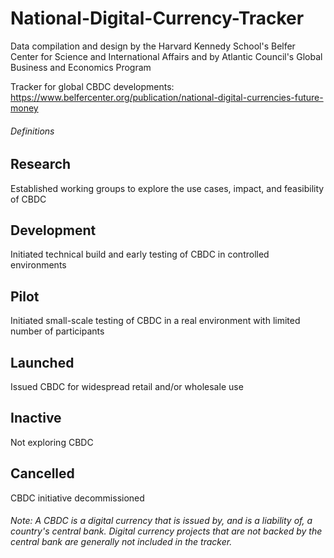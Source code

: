 # National-Digital-Currency-Tracker
Data compilation and design by the Harvard Kennedy School's Belfer Center for Science and International Affairs and by Atlantic Council's Global Business and Economics Program

Tracker for global CBDC developments: https://www.belfercenter.org/publication/national-digital-currencies-future-money	

###### Definitions	
## Research
Established working groups to explore the use cases, impact, and feasibility of CBDC
## Development
Initiated technical build and early testing of CBDC in controlled environments
## Pilot
Initiated small-scale testing of CBDC in a real environment with limited number of participants
## Launched
Issued CBDC for widespread retail and/or wholesale use
## Inactive
Not exploring CBDC
## Cancelled
CBDC initiative decommissioned 
	
###### Note: A CBDC is a digital currency that is issued by, and is a liability of, a country's central bank. Digital currency projects that are not backed by the central bank are generally not included in the tracker.	
